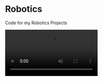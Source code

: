 # Robotics
Code for my Robotics Projects

![Control Robot with Controller](https://raw.githubusercontent.com/jimmybunter01/Robotics/main/media/PXL_20250422_105033644.mp4.mp4)
